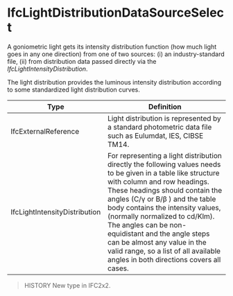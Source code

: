 # IfcLightDistributionDataSourceSelect

A goniometric light gets its intensity distribution function (how much light goes in any one direction) from one of two sources: (i) an industry-standard file, (ii) from distribution data passed directly via the _IfcLightIntensityDistribution_.

The light distribution provides the luminous intensity distribution according to some standardized light distribution curves.

Type | Definition
--- | ---
IfcExternalReference | Light distribution is represented by a standard photometric data file such as Eulumdat, IES, CIBSE TM14.
IfcLightIntensityDistribution | For representing a light distribution directly the following values needs to be given in a table like structure with column and row headings. These headings should contain the angles (C/&#947; or B/&#946; ) and the table body contains the intensity values, (normally normalized to cd/Klm). The angles can be non- equidistant and the angle steps can be almost any value in the valid range, so a list of all available angles in both directions covers all cases.

> HISTORY New type in IFC2x2.
